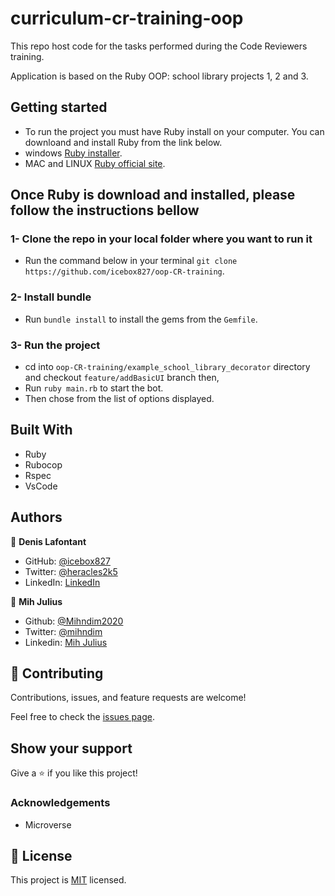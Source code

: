 # curriculum-cr-training-oop

This repo host code for the tasks performed during the Code Reviewers training.

Application is based on the Ruby OOP: school library projects 1, 2 and 3.

## Getting started

- To run the project you must have Ruby install on your computer. You can downloand and install Ruby from the link below.
- windows [Ruby installer](https://rubyinstaller.org/).
- MAC and LINUX [Ruby official site](https://www.ruby-lang.org/en/downloads/).

## Once Ruby is download and installed, please follow the instructions bellow

### 1- Clone the repo in your local folder where you want to run it

- Run the command below in your terminal
`git clone https://github.com/icebox827/oop-CR-training`.

### 2- Install bundle

- Run `bundle install` to install the gems from the `Gemfile`.

### 3- Run the project

- cd into `oop-CR-training/example_school_library_decorator` directory and checkout `feature/addBasicUI` branch then,
- Run `ruby main.rb` to start the bot.
- Then chose from the list of options displayed.

## Built With

- Ruby
- Rubocop
- Rspec
- VsCode

## Authors

👤 **Denis Lafontant**

- GitHub: [@icebox827](https://github.com/icebox827)
- Twitter: [@heracles2k5](https://twitter.com/@heracles2k5)
- LinkedIn: [LinkedIn](https://www.linkedin.com/in/denis-lafontant-37031439/)

👤 **Mih Julius**

- Github: [@Mihndim2020](https://github.com/Mihndim2020)
- Twitter: [@mihndim](https://github.com/mih-julius)
- Linkedin: [Mih Julius](https://www.linkedin.com/mih-julius)


## 🤝 Contributing

Contributions, issues, and feature requests are welcome!

Feel free to check the [issues page](https://github.com/icebox827/telegram-bot/issues/2).

## Show your support

Give a ⭐️ if you like this project!

### Acknowledgements

- Microverse

## 📝 License

This project is [MIT](./MIT.md) licensed.
